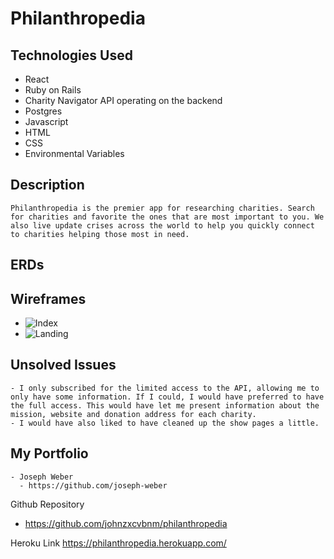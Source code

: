 # Philanthropedia

## Technologies Used
  - React
  - Ruby on Rails
  - Charity Navigator API operating on the backend
  - Postgres
  - Javascript
  - HTML
  - CSS
  - Environmental Variables

## Description
    Philanthropedia is the premier app for researching charities. Search for charities and favorite the ones that are most important to you. We also live update crises across the world to help you quickly connect to charities helping those most in need.

## ERDs

## Wireframes
* ![Index](https://i.imgur.com/WdDZqR1.png "Index")
* ![Landing](https://i.imgur.com/G3grR9A.png "Show")

## Unsolved Issues
    - I only subscribed for the limited access to the API, allowing me to only have some information. If I could, I would have preferred to have the full access. This would have let me present information about the mission, website and donation address for each charity.
    - I would have also liked to have cleaned up the show pages a little.

## My Portfolio
    - Joseph Weber
      - https://github.com/joseph-weber


Github Repository
  - https://github.com/johnzxcvbnm/philanthropedia

Heroku Link
https://philanthropedia.herokuapp.com/
